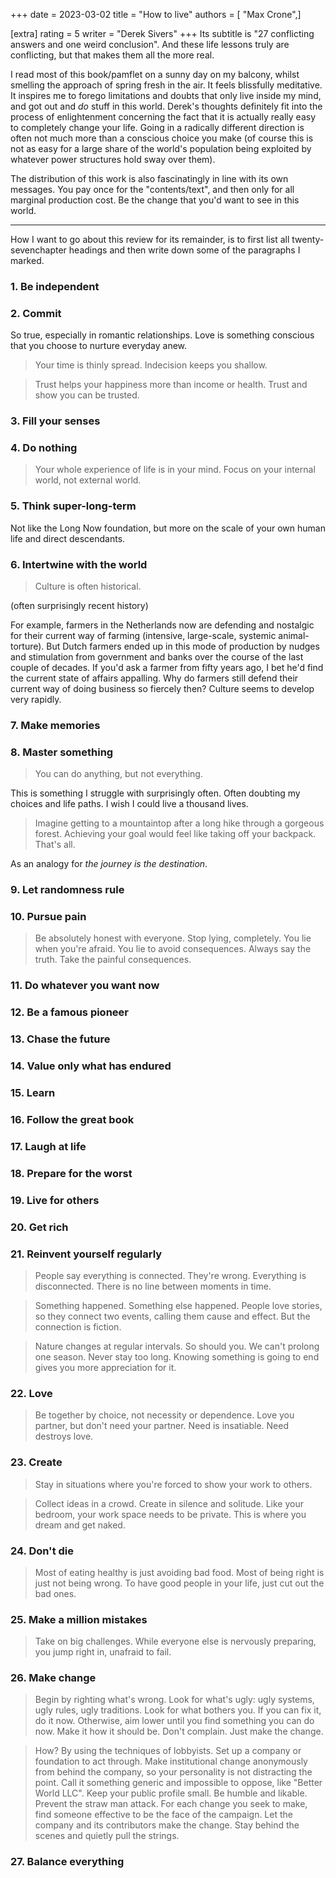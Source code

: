 +++
date = 2023-03-02
title = "How to live"
authors = [ "Max Crone",]

[extra]
rating = 5
writer = "Derek Sivers"
+++
Its subtitle is "27 conflicting answers and one weird conclusion".
And these life lessons truly are conflicting, but that makes them all the more real.
<!-- more -->
I read most of this book/pamflet on a sunny day on my balcony, whilst smelling the approach of spring fresh in the air.
It feels blissfully meditative.
It inspires me to forego limitations and doubts that only live inside my mind, and got out and *do* stuff in this world.
Derek's thoughts definitely fit into the process of enlightenment concerning the fact that it is actually really easy to completely change your life.
Going in a radically different direction is often not much more than a conscious choice you make (of course this is not as easy for a large share of the world's population being exploited by whatever power structures hold sway over them).

The distribution of this work is also fascinatingly in line with its own messages.
You pay once for the "contents/text", and then only for all marginal production cost.
Be the change that you'd want to see in this world.

---

How I want to go about this review for its remainder, is to first list all twenty-sevenchapter headings and then write down some of the paragraphs I marked.

### 1. Be independent
### 2. Commit

So true, especially in romantic relationships.
Love is something conscious that you choose to nurture everyday anew.

> Your time is thinly spread.
> Indecision keeps you shallow.

> Trust helps your happiness more than income or health.
> Trust and show you can be trusted.

### 3. Fill your senses
### 4. Do nothing

> Your whole experience of life is in your mind.
> Focus on your internal world, not external world.

### 5. Think super-long-term

Not like the Long Now foundation, but more on the scale of your own human life and direct descendants.

### 6. Intertwine with the world

> Culture is often historical.

(often surprisingly recent history)

For example, farmers in the Netherlands now are defending and nostalgic for their current way of farming (intensive, large-scale, systemic animal-torture).
But Dutch farmers ended up in this mode of production by nudges and stimulation from government and banks over the course of the last couple of decades.
If you'd ask a farmer from fifty years ago, I bet he'd find the current state of affairs appalling.
Why do farmers still defend their current way of doing business so fiercely then?
Culture seems to develop very rapidly.

### 7. Make memories
### 8. Master something

> You can do anything, but not everything.

This is something I struggle with surprisingly often.
Often doubting my choices and life paths.
I wish I could live a thousand lives.

> Imagine getting to a mountaintop after a long hike through a gorgeous forest.
> Achieving your goal would feel like taking off your backpack.
> That's all.

As an analogy for *the journey is the destination*.

### 9. Let randomness rule
### 10. Pursue pain

> Be absolutely honest with everyone.
> Stop lying, completely.
> You lie when you're afraid.
> You lie to avoid consequences.
> Always say the truth.
> Take the painful consequences.

### 11. Do whatever you want now
### 12. Be a famous pioneer
### 13. Chase the future
### 14. Value only what has endured
### 15. Learn
### 16. Follow the great book
### 17. Laugh at life
### 18. Prepare for the worst
### 19. Live for others
### 20. Get rich
### 21. Reinvent yourself regularly

> People say everything is connected.
> They're wrong.
> Everything is disconnected.
> There is no line between moments in time.

> Something happened.
> Something else happened.
> People love stories, so they connect two events,
> calling them cause and effect.
> But the connection is fiction.

> Nature changes at regular intervals.
> So should you.
> We can't prolong one season.
> Never stay too long.
> Knowing something is going to end gives you more appreciation for it.

### 22. Love

> Be together by choice, not necessity or dependence.
> Love you partner, but don't need your partner.
> Need is insatiable.
> Need destroys love.

### 23. Create

> Stay in situations where you're forced to show your work to others.

> Collect ideas in a crowd.
> Create in silence and solitude.
> Like your bedroom, your work space needs to be private.
> This is where you dream and get naked.

### 24. Don't die

> Most of eating healthy is just avoiding bad food.
> Most of being right is just not being wrong.
> To have good people in your life, just cut out the bad ones.

### 25. Make a million mistakes

> Take on big challenges.
> While everyone else is nervously preparing, you jump right in, unafraid to fail.

### 26. Make change

> Begin by righting what's wrong.
> Look for what's ugly: ugly systems, ugly rules, ugly traditions.
> Look for what bothers you.
> If you can fix it, do it now.
> Otherwise, aim lower until you find something you can do now.
> Make it how it should be.
> Don't complain.
> Just make the change.

> How?
> By using the techniques of lobbyists.
> Set up a company or foundation to act through.
> Make institutional change anonymously from behind the company, so your personality is not distracting the point.
> Call it something generic and impossible to oppose, like "Better World LLC".
> Keep your public profile small.
> Be humble and likable.
> Prevent the straw man attack.
> For each change you seek to make, find someone effective to be the face of the campaign.
> Let the company and its contributors make the change.
> Stay behind the scenes and quietly pull the strings.

### 27. Balance everything
